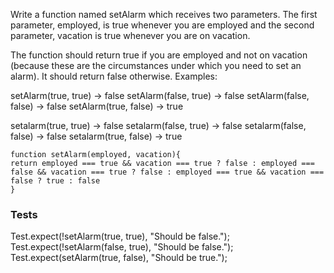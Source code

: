 Write a function named setAlarm which receives two parameters. The first parameter, employed, is true whenever you are employed and the second parameter, vacation is true whenever you are on vacation.

The function should return true if you are employed and not on vacation (because these are the circumstances under which you need to set an alarm). It should return false otherwise. Examples:

setAlarm(true, true) -> false setAlarm(false, true) -> false setAlarm(false, false) -> false setAlarm(true, false) -> true

setalarm(true, true) -> false
setalarm(false, true) -> false
setalarm(false, false) -> false
setalarm(true, false) -> true


```
function setAlarm(employed, vacation){
return employed === true && vacation === true ? false : employed === false && vacation === true ? false : employed === true && vacation === false ? true : false
}

```

### Tests


Test.expect(!setAlarm(true, true), "Should be false.");
Test.expect(!setAlarm(false, true), "Should be false.");
Test.expect(setAlarm(true, false), "Should be true.");
